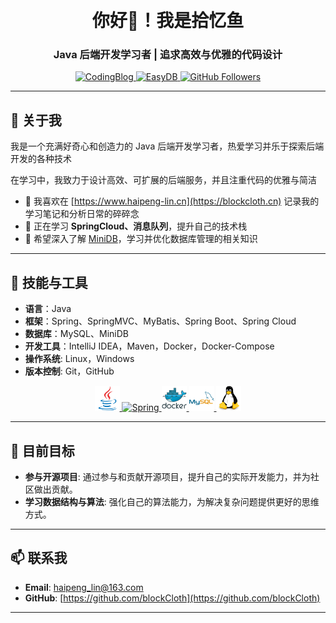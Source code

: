 ﻿﻿<h1 align="center">你好👋！我是拾忆鱼</h1>
<h3 align="center">Java 后端开发学习者 | 追求高效与优雅的代码设计</h3>

<p align="center">
  <a href="https://github.com/haipeng-lin/minipan-java">
    <img src="https://img.shields.io/badge/Project-微网盘-brightgreen" alt="CodingBlog">
  </a>
  <a href="https://github.com/haipeng-lin/MiniDB"> 
    <img src="https://img.shields.io/badge/Project-MiniDB-blue" alt="EasyDB">
  </a>
  <a href="https://github.com/blockCloth">
    <img src="https://img.shields.io/github/followers/blockcloth?label=Follow&style=social" alt="GitHub Followers">
  </a>
</p>


---

## 🌟 关于我

我是一个充满好奇心和创造力的 Java 后端开发学习者，热爱学习并乐于探索后端开发的各种技术

在学习中，我致力于设计高效、可扩展的后端服务，并且注重代码的优雅与简洁

- 📝 我喜欢在 [https://www.haipeng-lin.cn](https://blockcloth.cn) 记录我的学习笔记和分析日常的碎碎念
- 🌱 正在学习 **SpringCloud、消息队列**，提升自己的技术栈
- 👯 希望深入了解 [MiniDB](https://github.com/haipeng-lin/MiniDB)，学习并优化数据库管理的相关知识

---

## 🔧 技能与工具

- **语言**：Java
- **框架**：Spring、SpringMVC、MyBatis、Spring Boot、Spring Cloud
- **数据库**：MySQL、MiniDB
- **开发工具**：IntelliJ IDEA，Maven，Docker，Docker-Compose
- **操作系统**: Linux，Windows
- **版本控制**: Git，GitHub

<p align="center">
  <a href="https://www.java.com" target="_blank" rel="noreferrer">
    <img src="https://raw.githubusercontent.com/devicons/devicon/master/icons/java/java-original.svg" alt="Java" width="40" height="40"/>
  </a>
  <a href="https://spring.io/" target="_blank" rel="noreferrer">
    <img src="https://www.vectorlogo.zone/logos/springio/springio-icon.svg" alt="Spring" width="40" height="40"/>
  </a>
  <a href="https://www.docker.com/" target="_blank" rel="noreferrer">
    <img src="https://raw.githubusercontent.com/devicons/devicon/master/icons/docker/docker-original-wordmark.svg" alt="Docker" width="40" height="40"/>
  </a>
  <a href="https://www.mysql.com/" target="_blank" rel="noreferrer">
    <img src="https://raw.githubusercontent.com/devicons/devicon/master/icons/mysql/mysql-original-wordmark.svg" alt="MySQL" width="40" height="40"/>
  </a>
  <a href="https://www.linux.org/" target="_blank" rel="noreferrer">
    <img src="https://raw.githubusercontent.com/devicons/devicon/master/icons/linux/linux-original.svg" alt="Linux" width="40" height="40"/>
  </a>
</p>


---

## 🎯 目前目标

- **参与开源项目**: 通过参与和贡献开源项目，提升自己的实际开发能力，并为社区做出贡献。
- **学习数据结构与算法**: 强化自己的算法能力，为解决复杂问题提供更好的思维方式。


---

## 📫 联系我

- **Email**: haipeng_lin@163.com
- **GitHub**: [https://github.com/blockCloth](https://github.com/blockCloth)

---

